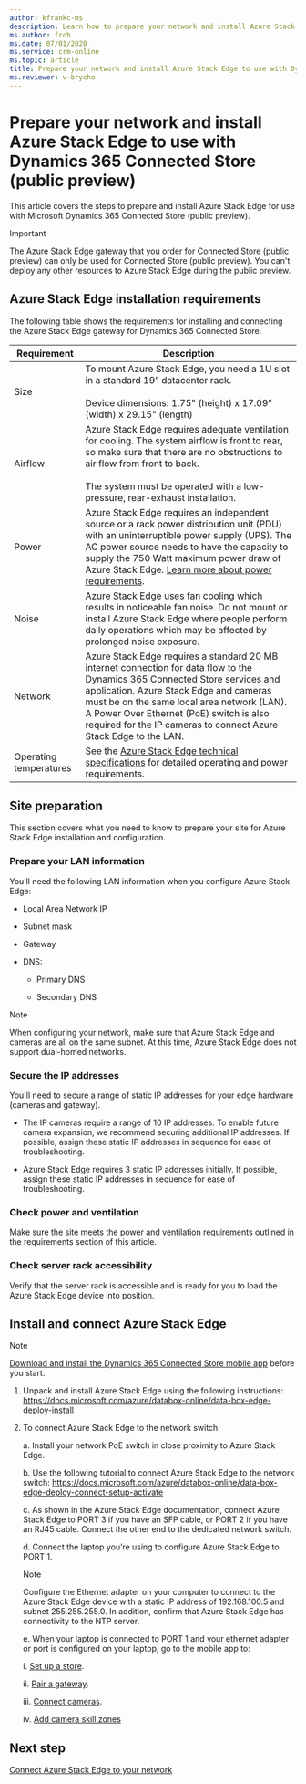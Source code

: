 ```yaml
---
author: kfrankc-ms
description: Learn how to prepare your network and install Azure Stack Edge to use with Dynamics 365 Connected Store (public preview)
ms.author: frch
ms.date: 07/01/2020
ms.service: crm-online
ms.topic: article
title: Prepare your network and install Azure Stack Edge to use with Dynamics 365 Connected Store (public preview)
ms.reviewer: v-brycho
--- 
```


# Prepare your network and install Azure Stack Edge to use with Dynamics 365 Connected Store (public preview)

This article covers the steps to prepare and install Azure Stack Edge for use with Microsoft Dynamics 365 Connected Store (public preview). 

> [!IMPORTANT]
> The Azure Stack Edge gateway that you order for Connected Store (public preview) can only be used for Connected Store (public preview). You can't deploy any other resources to Azure Stack Edge during the public preview. 

## Azure Stack Edge installation requirements	

The following table shows the requirements for installing and connecting the Azure Stack Edge gateway for Dynamics 365 Connected Store.

|Requirement|Description|
|----------------|--------------------------------------------------------------------------------------------|
|Size|To mount Azure Stack Edge, you need a 1U slot in a standard 19” datacenter rack.<br><br>Device dimensions: 1.75" (height) x 17.09" (width) x 29.15" (length)|
|Airflow|Azure Stack Edge requires adequate ventilation for cooling. The system airflow is front to rear, so make sure that there are no obstructions to air flow from front to back.<br><br>The system must be operated with a low-pressure, rear-exhaust installation.|
|Power|Azure Stack Edge requires an independent source or a rack power distribution unit (PDU) with an uninterruptible power supply (UPS). The AC power source needs to have the capacity to supply the 750 Watt maximum power draw of Azure Stack Edge. [Learn more about power requirements](https://docs.microsoft.com/azure/databox-online/azure-stack-edge-technical-specifications-compliance#power-supply-unit-specifications).|
|Noise|Azure Stack Edge uses fan cooling which results in noticeable fan noise. Do not mount or install Azure Stack Edge where people perform daily operations which may be affected by prolonged noise exposure.|
|Network|Azure Stack Edge requires a standard 20 MB internet connection for data flow to the Dynamics 365 Connected Store services and application. Azure Stack Edge and cameras must be on the same local area network (LAN). A Power Over Ethernet (PoE) switch is also required for the IP cameras to connect Azure Stack Edge to the LAN.|
|Operating temperatures|See the [Azure Stack Edge technical specifications](https://docs.microsoft.com/azure/databox-online/azure-stack-edge-technical-specifications-compliance) for detailed operating and power requirements.|

## Site preparation	
This section covers what you need to know to prepare your site for Azure Stack Edge installation and configuration.

### Prepare your LAN information

You’ll need the following LAN information when you configure Azure Stack Edge:

- Local Area Network IP

- Subnet mask

- Gateway

- DNS:

   - Primary DNS

   - Secondary DNS

> [!NOTE]
> When configuring your network, make sure that Azure Stack Edge and cameras are all on the same subnet. At this time, Azure Stack Edge does not support dual-homed networks.

### Secure the IP addresses

You'll need to secure a range of static IP addresses for your edge hardware (cameras and gateway). 

- The IP cameras require a range of 10 IP addresses. To enable future camera expansion, we recommend securing additional IP addresses. If possible, assign these static IP addresses in sequence for ease of troubleshooting. 

- Azure Stack Edge requires 3 static IP addresses initially. If possible, assign these static IP addresses in sequence for ease of troubleshooting. 

### Check power and ventilation 

Make sure the site meets the power and ventilation requirements outlined in the requirements section of this article. 

### Check server rack accessibility

Verify that the server rack is accessible and is ready for you to load the Azure Stack Edge device into position.

## Install and connect Azure Stack Edge	

> [!NOTE]
> [Download and install the Dynamics 365 Connected Store mobile app](mobile-app-download.md) before you start.

1. Unpack and install Azure Stack Edge using the following instructions: https://docs.microsoft.com/azure/databox-online/data-box-edge-deploy-install

2. To connect Azure Stack Edge to the network switch:

    a. Install your network PoE switch in close proximity to Azure Stack Edge.
    
    b. Use the following tutorial to connect Azure Stack Edge to the network switch: https://docs.microsoft.com/azure/databox-online/data-box-edge-deploy-connect-setup-activate
    
    c. As shown in the Azure Stack Edge documentation, connect Azure Stack Edge to PORT 3 if you have an SFP cable, or PORT 2 if you have an RJ45 cable. Connect the other end to the dedicated network switch.
    
    d. Connect the laptop you’re using to configure Azure Stack Edge to PORT 1.
    
    > [!NOTE]
    > Configure the Ethernet adapter on your computer to connect to the Azure Stack Edge device with a static IP address of 192.168.100.5 and subnet 255.255.255.0. In addition, confirm that Azure Stack Edge has connectivity to the NTP server.
    
    e. When your laptop is connected to PORT 1 and your ethernet adapter or port is configured on your laptop, go to the mobile app to:

      i. [Set up a store](mobile-app-create-store.md).
       
      ii. [Pair a gateway](mobile-app-pair-gateway.md).
       
      iii. [Connect cameras](mobile-app-add-cameras.md).
      
      iv. [Add camera skill zones](mobile-app-add-camera-skill-zones.md)

## Next step

[Connect Azure Stack Edge to your network](ase-connect.md)
